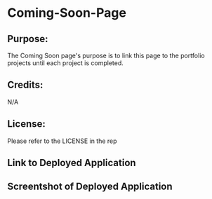 # Coming-Soon-Page

## Purpose:
The Coming Soon page's purpose is to link this page to the portfolio projects until each project is completed.

## Credits:
N/A

## License:
Please refer to the LICENSE in the rep

## Link to Deployed Application

## Screentshot of Deployed Application
